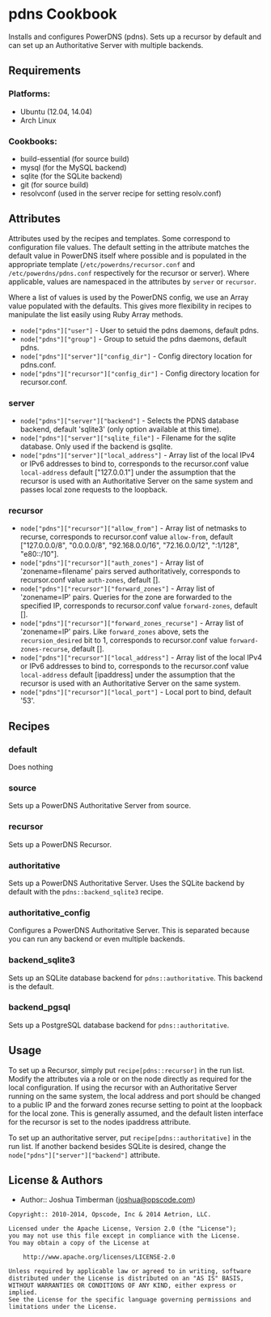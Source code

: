 # pdns Cookbook
Installs and configures PowerDNS (pdns). Sets up a recursor by default and can set up an Authoritative Server with multiple backends.

## Requirements

### Platforms:

* Ubuntu (12.04, 14.04)
* Arch Linux

### Cookbooks:

* build-essential (for source build)
* mysql (for the MySQL backend)
* sqlite (for the SQLite backend)
* git (for source build)
* resolvconf (used in the server recipe for setting resolv.conf)

Attributes
----------
Attributes used by the recipes and templates. Some correspond to configuration file values. The default setting in the attribute matches the default value in PowerDNS itself where possible and is populated in the appropriate template (`/etc/powerdns/recursor.conf` and `/etc/powerdns/pdns.conf` respectively for the recursor or server). Where applicable, values are namespaced in the attributes by `server` or `recursor`.

Where a list of values is used by the PowerDNS config, we use an Array value populated with the defaults. This gives more flexibility in recipes to manipulate the list easily using Ruby Array methods.

- `node["pdns"]["user"]` - User to setuid the pdns daemons, default pdns.
- `node["pdns"]["group"]` - Group to setuid the pdns daemons, default pdns.
- `node["pdns"]["server"]["config_dir"]` - Config directory location for pdns.conf.
- `node["pdns"]["recursor"]["config_dir"]` - Config directory location for recursor.conf.

### server
- `node["pdns"]["server"]["backend"]` - Selects the PDNS database backend, default 'sqlite3' (only option available at this time).
- `node["pdns"]["server"]["sqlite_file"]` - Filename for the sqlite database. Only used if the backend is gsqlite.
- `node["pdns"]["server"]["local_address"]` - Array list of the local IPv4 or IPv6 addresses to bind to, corresponds to the recursor.conf value `local-address` default ["127.0.0.1"] under the assumption that the recursor is used with an Authoritative Server on the same system and passes local zone requests to the loopback.

### recursor
- `node["pdns"]["recursor"]["allow_from"]` - Array list of netmasks to recurse, corresponds to recursor.conf value `allow-from`, default ["127.0.0.0/8", "0.0.0.0/8", "92.168.0.0/16", "72.16.0.0/12", ":1/128", "e80::/10"].
- `node["pdns"]["recursor"]["auth_zones"]` - Array list of 'zonename=filename' pairs served authoritatively, corresponds to recursor.conf value `auth-zones`, default [].
- `node["pdns"]["recursor"]["forward_zones"]` - Array list of 'zonename=IP' pairs. Queries for the zone are forwarded to the specified IP, corresponds to recursor.conf value `forward-zones`, default [].
- `node["pdns"]["recursor"]["forward_zones_recurse"]` - Array list of 'zonename=IP' pairs. Like `forward_zones` above, sets the `recursion_desired` bit to 1, corresponds to recursor.conf value `forward-zones-recurse`, default [].
- `node["pdns"]["recursor"]["local_address"]` - Array list of the local IPv4 or IPv6 addresses to bind to, corresponds to the recursor.conf value `local-address` default [ipaddress] under the assumption that the recursor is used with an Authoritative Server on the same system.
- `node["pdns"]["recursor"]["local_port"]` - Local port to bind, default '53'.


Recipes
-------
### default
Does nothing

### source
Sets up a PowerDNS Authoritative Server from source.

### recursor
Sets up a PowerDNS Recursor.

### authoritative
Sets up a PowerDNS Authoritative Server. Uses the SQLite backend by default
with the `pdns::backend_sqlite3` recipe.

### authoritative_config
Configures a PowerDNS Authoritative Server. This is separated because you can
run any backend or even multiple backends.

### backend_sqlite3
Sets up an SQLite database backend for `pdns::authoritative`. This backend is
the default.

### backend_pgsql
Sets up a PostgreSQL database backend for `pdns::authoritative`.

Usage
-----
To set up a Recursor, simply put `recipe[pdns::recursor]` in the run list. Modify the attributes via a role or on the node directly as required for the local configuration. If using the recursor with an Authoritative Server running on the same system, the local address and port should be changed to a public IP and the forward zones recurse setting to point at the loopback for the local zone. This is generally assumed, and the default listen interface for the recursor is set to the nodes ipaddress attribute.

To set up an authoritative server, put `recipe[pdns::authoritative]` in the run list. If another backend besides SQLite is desired, change the `node["pdns"]["server"]["backend"]` attribute.

License & Authors
-----------------
- Author:: Joshua Timberman (<joshua@opscode.com>)

```text
Copyright:: 2010-2014, Opscode, Inc & 2014 Aetrion, LLC.

Licensed under the Apache License, Version 2.0 (the "License");
you may not use this file except in compliance with the License.
You may obtain a copy of the License at

    http://www.apache.org/licenses/LICENSE-2.0

Unless required by applicable law or agreed to in writing, software
distributed under the License is distributed on an "AS IS" BASIS,
WITHOUT WARRANTIES OR CONDITIONS OF ANY KIND, either express or implied.
See the License for the specific language governing permissions and
limitations under the License.
```
